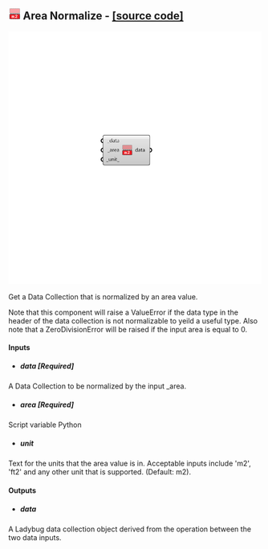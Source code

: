 ## ![](../../images/icons/Area_Normalize.png) Area Normalize - [[source code]](https://github.com/ladybug-tools/ladybug-grasshopper/blob/master/ladybug_grasshopper/src//LB%20Area%20Normalize.py)

![](../../images/components/Area_Normalize.png)

Get a Data Collection that is normalized by an area value.
 

Note that this component will raise a ValueError if the data type in the header
 of the data collection is not normalizable to yeild a useful type. Also note
 that a ZeroDivisionError will be raised if the input area is equal to 0.
 



#### Inputs
* ##### data [Required]
A Data Collection to be normalized by the input _area. 
* ##### area [Required]
Script variable Python 
* ##### unit 
Text for the units that the area value is in. Acceptable inputs include 'm2', 'ft2' and any other unit that is supported. (Default: m2). 

#### Outputs
* ##### data
A Ladybug data collection object derived from the operation between the two data inputs.